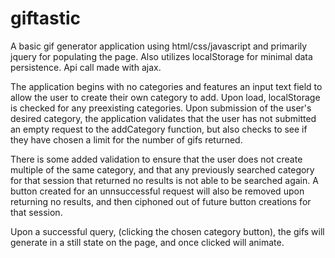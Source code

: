 # giftastic

A basic gif generator application using html/css/javascript and primarily jquery for populating the page. Also utilizes localStorage for minimal data persistence. Api call made with ajax.

The application begins with no categories and features an input text field to allow the user to create their own category to add. Upon load, localStorage is checked for any preexisting categories. Upon submission of the user's desired category, the application validates that the user has not submitted an empty request to the addCategory function, but also checks to see if they have chosen a limit for the number of gifs returned.

There is some added validation to ensure that the user does not create multiple of the same category, and that any previously searched category for that session that returned no results is not able to be searched again. A button created for an unnsuccessful request will also be removed upon returning no results, and then ciphoned out of future button creations for that session.

Upon a successful query, (clicking the chosen category button), the gifs will generate in a still state on the page, and once clicked will animate. 
